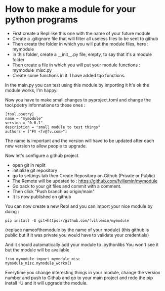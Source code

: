 # How to make a module for your python programs

* First create a Repl like this one with the name of your future module
* Create a .gitignore file that will filter all useless files to be sent to github
* Then create the folder in which you will put the module files, here : mymodule
* In this folder, create a \_\_init\_\_.py file, empty, to say that it's a module folder
* Then create a file in which you will put your module functions : mymodule_misc.py
* Create some functions in it. I have added tqo functions.

In the main.py you can test using this module by importing it
It's ok the module works, I'm happy.

Now you have to make small changes to pyproject.toml and change the tool.poetry informations to these ones :

```
[tool.poetry]
name = "mymodule"
version = "0.0.1"
description = "small module to test things"
authors = ["FV <fv@fv.com>"]
```

The name is important and the version will have to be updated after each new version to allow people to upgrade.

Now let's configure a github project.
* open git in replit
* initialize git repository
* go to settings tab then Create Repository on Github (Private or Public)
* The Remote will be updated to : https://github.com/fvillemin/mymodule
* Go back to your git files and commit with a comment.
* Then click "Push branch as origin/main"
* It is now published on github

You can now create a new Repl and you can import your nice module by doing :
```
pip install -U git+https://github.com/fvillemin/mymodule
```
(replace nameofthemodule by the name of your module)
(this github is public but if it was private you would have to validate your credentials)

And it should automatically add your module to .pythonlibs
You won't see it but the module will be available

```
from mymodule import mymodule_misc
mymodule_misc.mymodule_works()
```

Everytime you change interesting things in your module, change the version number and push to Github and go to your main project and redo the pip install -U and it will upgrade the module.